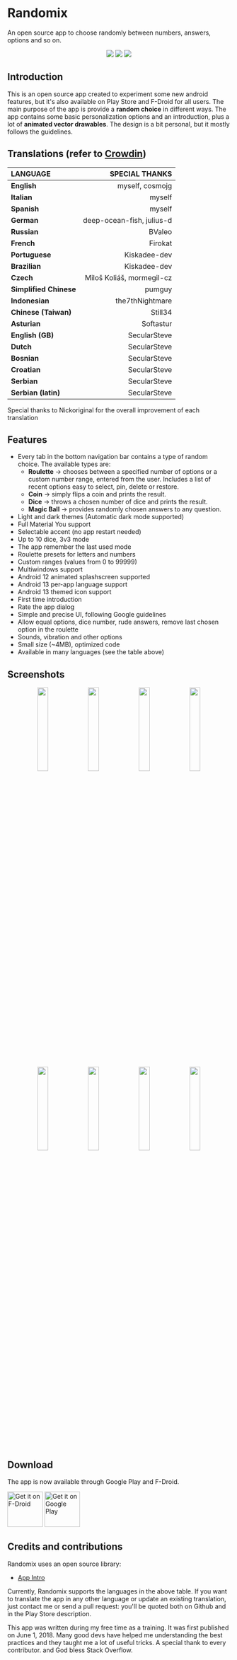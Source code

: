 # Randomix

An open source app to choose randomly between numbers, answers, options and so on.

<p align='center'>
  <a href='https://github.com/m-i-n-a-r/randomix/blob/master/LICENSE.md'><img src='https://img.shields.io/cocoapods/l/AFNetworking.svg'/></a>
  <img src='https://img.shields.io/github/v/release/m-i-n-a-r/randomix'/>
  <a title="Crowdin" target="_blank" href="https://crowdin.com/project/randomix"><img src="https://badges.crowdin.net/randomix/localized.svg"></a>
</p>

## Introduction
This is an open source app created to experiment some new android features, but it's also available on Play Store and F-Droid for all users.
The main purpose of the app is provide a **random choice** in different ways. The app contains some basic personalization options and an introduction, plus a lot of **animated vector drawables**. The design is a bit personal, but it mostly follows the guidelines.

## Translations (refer to [Crowdin](https://crwd.in/randomix))

| LANGUAGE              | SPECIAL THANKS           |
|:----------------------|-------------------------:|
| **English**           | myself, cosmojg          |
| **Italian**           | myself                   |
| **Spanish**           | myself                   |
| **German**            | deep-ocean-fish, julius-d|
| **Russian**           | BValeo                   |
| **French**            | Firokat                  |
| **Portuguese**        | Kiskadee-dev             |
| **Brazilian**         | Kiskadee-dev             |
| **Czech**             | Miloš Koliáš, mormegil-cz|
| **Simplified Chinese**| pumguy                   |
| **Indonesian**        | the7thNightmare          |
| **Chinese (Taiwan)**  | Still34                  |
| **Asturian**          | Softastur                |
| **English (GB)**      | SecularSteve             |
| **Dutch**             | SecularSteve             |
| **Bosnian**           | SecularSteve             |
| **Croatian**          | SecularSteve             |
| **Serbian**           | SecularSteve             |
| **Serbian (latin)**   | SecularSteve             |

Special thanks to Nickoriginal for the overall improvement of each translation

## Features
- Every tab in the bottom navigation bar contains a type of random choice. The available types are:
  - **Roulette** -> chooses between a specified number of options or a custom number range, entered from the user. Includes a list of recent options easy to select, pin, delete or restore.
  - **Coin** -> simply flips a coin and prints the result.
  - **Dice** -> throws a chosen number of dice and prints the result.
  - **Magic Ball** -> provides randomly chosen answers to any question.
- Light and dark themes (Automatic dark mode supported)
- Full Material You support
- Selectable accent (no app restart needed)
- Up to 10 dice, 3v3 mode
- The app remember the last used mode
- Roulette presets for letters and numbers
- Custom ranges (values from 0 to 99999)
- Multiwindows support
- Android 12 animated splashscreen supported
- Android 13 per-app language support
- Android 13 themed icon support
- First time introduction
- Rate the app dialog
- Simple and precise UI, following Google guidelines
- Allow equal options, dice number, rude answers, remove last chosen option in the roulette
- Sounds, vibration and other options
- Small size (~4MB), optimized code
- Available in many languages (see the table above)

## Screenshots
<p align='center'>
  <img src='https://i.imgur.com/C61kjuo.png' width='22%'/>
  <img src='https://i.imgur.com/FCe38ow.png' width='22%'/>
  <img src='https://i.imgur.com/vr4tYQ9.png' width='22%'/>
  <img src='https://i.imgur.com/0PZaSPX.png' width='22%'/>
  <img src='https://i.imgur.com/8TRHXEu.png' width='22%'/>
  <img src='https://i.imgur.com/DbjhZEl.png' width='22%'/>
  <img src='https://i.imgur.com/aMeqjeY.png' width='22%'/>
  <img src='https://i.imgur.com/XjAqpM0.png' width='22%'/>
</p>

## Download
The app is now available through Google Play and F-Droid.


[<img src="https://fdroid.gitlab.io/artwork/badge/get-it-on.png"
     alt="Get it on F-Droid"
     height="80">](https://f-droid.org/packages/com.minar.randomix/)
[<img src="https://play.google.com/intl/en_us/badges/images/generic/en-play-badge.png"
     alt="Get it on Google Play"
     height="80">](https://play.google.com/store/apps/details?id=com.minar.randomix)

## Credits and contributions
Randomix uses an open source library:
- [App Intro](https://github.com/AppIntro/AppIntro)

Currently, Randomix supports the languages in the above table. If you want to translate the app in any other language or update an existing translation, just contact me or send a pull request: you'll be quoted both on Github and in the Play Store description.

This app was written during my free time as a training. It was first published on June 1, 2018. Many good devs have helped me understanding the best practices and they taught me a lot of useful tricks. A special thank to every contributor. and God bless Stack Overflow.
